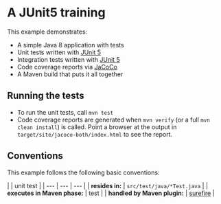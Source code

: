 # A JUnit5 training


This example demonstrates:

* A simple Java 8 application with tests
* Unit tests written with [JUnit 5](https://junit.org/junit5/)
* Integration tests written with [JUnit 5](https://junit.org/junit5/)
* Code coverage reports via [JaCoCo](https://www.jacoco.org/jacoco/)
* A Maven build that puts it all together

## Running the tests

* To run the unit tests, call `mvn test`
* Code coverage reports are generated when `mvn verify` (or a full `mvn clean install`) is called.
  Point a browser at the output in `target/site/jacoco-both/index.html` to see the report.

## Conventions

This example follows the following basic conventions:

| | unit test |
| --- | --- | --- |
| **resides in:** | `src/test/java/*Test.java` |
| **executes in Maven phase:** | test |
| **handled by Maven plugin:** | [surefire](http://maven.apache.org/surefire/maven-surefire-plugin/) |

